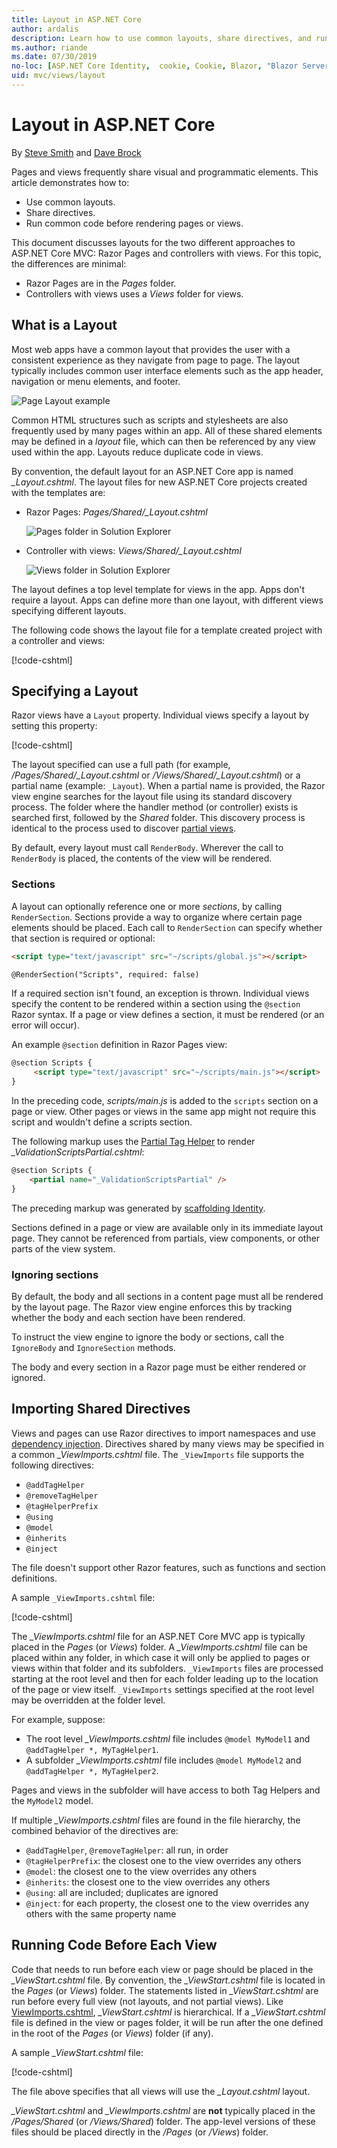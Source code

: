 ```yaml
---
title: Layout in ASP.NET Core
author: ardalis
description: Learn how to use common layouts, share directives, and run common code before rendering views in an ASP.NET Core app.
ms.author: riande
ms.date: 07/30/2019
no-loc: [ASP.NET Core Identity,  cookie, Cookie, Blazor, "Blazor Server", "Blazor WebAssembly", "Identity", "Let's Encrypt", Razor, SignalR]
uid: mvc/views/layout
---
```

# Layout in ASP.NET Core

By [Steve Smith](https://ardalis.com/) and [Dave Brock](https://twitter.com/daveabrock)

Pages and views frequently share visual and programmatic elements. This article demonstrates how to:

* Use common layouts.
* Share directives.
* Run common code before rendering pages or views.

This document discusses layouts for the two different approaches to ASP.NET Core MVC: Razor Pages and controllers with views. For this topic, the differences are minimal:

* Razor Pages are in the *Pages* folder.
* Controllers with views uses a *Views* folder for views.

## What is a Layout

Most web apps have a common layout that provides the user with a consistent experience as they navigate from page to page. The layout typically includes common user interface elements such as the app header, navigation or menu elements, and footer.

![Page Layout example](layout/_static/page-layout.png)

Common HTML structures such as scripts and stylesheets are also frequently used by many pages within an app. All of these shared elements may be defined in a *layout* file, which can then be referenced by any view used within the app. Layouts reduce duplicate code in views.

By convention, the default layout for an ASP.NET Core app is named *_Layout.cshtml*. The layout files for new ASP.NET Core projects created with the templates are:

* Razor Pages: *Pages/Shared/_Layout.cshtml*

  ![Pages folder in Solution Explorer](layout/_static/rp-web-project-views.png)

* Controller with views: *Views/Shared/_Layout.cshtml*

  ![Views folder in Solution Explorer](layout/_static/mvc-web-project-views.png)

The layout defines a top level template for views in the app. Apps don't require a layout. Apps can define more than one layout, with different views specifying different layouts.

The following code shows the layout file for a template created project with a controller and views:

[!code-cshtml[](~/common/samples/WebApplication1/Views/Shared/_Layout.cshtml?highlight=44,72)]

## Specifying a Layout

Razor views have a `Layout` property. Individual views specify a layout by setting this property:

[!code-cshtml[](../../common/samples/WebApplication1/Views/_ViewStart.cshtml?highlight=2)]

The layout specified can use a full path (for example, */Pages/Shared/_Layout.cshtml* or */Views/Shared/_Layout.cshtml*) or a partial name (example: `_Layout`). When a partial name is provided, the Razor view engine searches for the layout file using its standard discovery process. The folder where the handler method (or controller) exists is searched first, followed by the *Shared* folder. This discovery process is identical to the process used to discover [partial views](xref:mvc/views/partial#partial-view-discovery).

By default, every layout must call `RenderBody`. Wherever the call to `RenderBody` is placed, the contents of the view will be rendered.

<a name="layout-sections-label"></a>
<!-- https://stackoverflow.com/questions/23327578 -->
### Sections

A layout can optionally reference one or more *sections*, by calling `RenderSection`. Sections provide a way to organize where certain page elements should be placed. Each call to `RenderSection` can specify whether that section is required or optional:

```html
<script type="text/javascript" src="~/scripts/global.js"></script>

@RenderSection("Scripts", required: false)
```

If a required section isn't found, an exception is thrown. Individual views specify the content to be rendered within a section using the `@section` Razor syntax. If a page or view defines a section, it must be rendered (or an error will occur).

An example `@section` definition in Razor Pages view:

```html
@section Scripts {
     <script type="text/javascript" src="~/scripts/main.js"></script>
}
```

In the preceding code, *scripts/main.js* is added to the `scripts` section on a page or view. Other pages or views in the same app might not require this script and wouldn't define a scripts section.

The following markup uses the [Partial Tag Helper](xref:mvc/views/tag-helpers/builtin-th/partial-tag-helper) to render  *_ValidationScriptsPartial.cshtml*:

```html
@section Scripts {
    <partial name="_ValidationScriptsPartial" />
}
```

The preceding markup was generated by [scaffolding Identity](xref:security/authentication/scaffold-identity).

Sections defined in a page or view are available only in its immediate layout page. They cannot be referenced from partials, view components, or other parts of the view system.

### Ignoring sections

By default, the body and all sections in a content page must all be rendered by the layout page. The Razor view engine enforces this by tracking whether the body and each section have been rendered.

To instruct the view engine to ignore the body or sections, call the `IgnoreBody` and `IgnoreSection` methods.

The body and every section in a Razor page must be either rendered or ignored.

<a name="viewimports"></a>

## Importing Shared Directives

Views and pages can use Razor directives to import namespaces and use [dependency injection](dependency-injection.md). Directives shared by many views may be specified in a common *_ViewImports.cshtml* file. The `_ViewImports` file supports the following directives:

* `@addTagHelper`
* `@removeTagHelper`
* `@tagHelperPrefix`
* `@using`
* `@model`
* `@inherits`
* `@inject`

The file doesn't support other Razor features, such as functions and section definitions.

A sample `_ViewImports.cshtml` file:

[!code-cshtml[](../../common/samples/WebApplication1/Views/_ViewImports.cshtml)]

The *_ViewImports.cshtml* file for an ASP.NET Core MVC app is typically placed in the *Pages* (or *Views*) folder. A *_ViewImports.cshtml* file can be placed within any folder, in which case it will only be applied to pages or views within that folder and its subfolders. `_ViewImports` files are processed starting at the root level and then for each folder leading up to the location of the page or view itself. `_ViewImports` settings specified at the root level may be overridden at the folder level.

For example, suppose:

* The  root level *_ViewImports.cshtml* file includes `@model MyModel1` and `@addTagHelper *, MyTagHelper1`.
* A subfolder  *_ViewImports.cshtml* file includes `@model MyModel2` and `@addTagHelper *, MyTagHelper2`.

Pages and views in the subfolder will have access to both Tag Helpers and the `MyModel2` model.

If multiple *_ViewImports.cshtml* files are found in the file hierarchy, the combined behavior of the directives are:

* `@addTagHelper`, `@removeTagHelper`: all run, in order
* `@tagHelperPrefix`: the closest one to the view overrides any others
* `@model`: the closest one to the view overrides any others
* `@inherits`: the closest one to the view overrides any others
* `@using`: all are included; duplicates are ignored
* `@inject`: for each property, the closest one to the view overrides any others with the same property name

<a name="viewstart"></a>

## Running Code Before Each View

Code that needs to run before each view or page should be placed in the *_ViewStart.cshtml* file. By convention, the *_ViewStart.cshtml* file is located in the *Pages* (or *Views*) folder. The statements listed in *_ViewStart.cshtml* are run before every full view (not layouts, and not partial views). Like [ViewImports.cshtml](xref:mvc/views/layout#viewimports), *_ViewStart.cshtml* is hierarchical. If a *_ViewStart.cshtml* file is defined in the view or pages folder, it will be run after the one defined in the root of the *Pages* (or *Views*) folder (if any).

A sample *_ViewStart.cshtml* file:

[!code-cshtml[](../../common/samples/WebApplication1/Views/_ViewStart.cshtml)]

The file above specifies that all views will use the *_Layout.cshtml* layout.

*_ViewStart.cshtml* and *_ViewImports.cshtml* are **not** typically placed in the */Pages/Shared* (or */Views/Shared*) folder. The app-level versions of these files should be placed directly in the */Pages* (or */Views*) folder.
